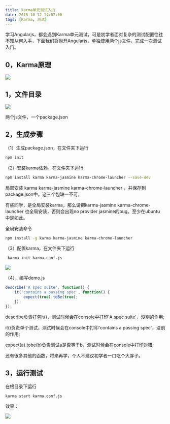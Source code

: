 ```yaml
---
title: karma单元测试入门
date: 2015-10-12 14:07:00
tags: [Karma, 测试]
---
```


学习Angularjs，都会遇到Karma单元测试，可是初学者面对复杂的测试配置往往不知从何入手，下面我们将抛开Angularjs，单独使用两个js文件，完成一次测试入门。

<!--more-->

## 0，Karma原理

![](https://ws1.sinaimg.cn/large/83900b4egw1f9yh3oak07j20is08sjs6.jpg)

## 1，文件目录

![](https://ws4.sinaimg.cn/large/83900b4egw1f9yh3ojd3vj204002qdfs.jpg)

两个js文件，一个package.json

## 2，生成步骤

（1）生成package.json，在文件夹下运行

```sh
npm init
```

（2）安装karma依赖，在文件夹下运行

```sh
npm install karma karma-jasmine karma-chrome-launcher --save-dev
```

局部安装 karma karma-jasmine karma-chrome-launcher ，并保存到package.json中。这三个包缺一不可，

有些同学，是全局安装karma，那么请把karma-jasmine karma-chrome-launcher 也全局安装，否则会出现no provider jasmine的bug。至少在ubuntu 中是如此。

全局安装命令

```sh
npm install -g karma karma-jasmine karma-chrome-launcher 
```

（3）配置karma，在文件夹下运行

```sh
 karma init karma.conf.js
```

![](https://ws4.sinaimg.cn/large/83900b4egw1f9yh3slsiaj20nd0fpn2o.jpg)

（4），编写demo.js

```js
describe('A spec suite', function() {
    it('contains a passing spec', function() {
        expect(true).toBe(true);
    });
});
```

describe负责打包it()，测试时候会在console中打印'A spec suite'，没别的作用;

it()负责单个测试，测试时候会在console中打印'contains a passing spec'，没别的作用;

expect(a).tobe(b)负责测试a是否等于b，测试时候会在console中打印对错;

还有很多其他的函数，将来再学，个人不建议初学者一口吃个大胖子。

## 3，运行测试

在根目录下运行

```sh
karma start karma.conf.js
```

效果：

![](https://ws1.sinaimg.cn/large/83900b4egw1f9yh3rxlt3j20mf0dltan.jpg)